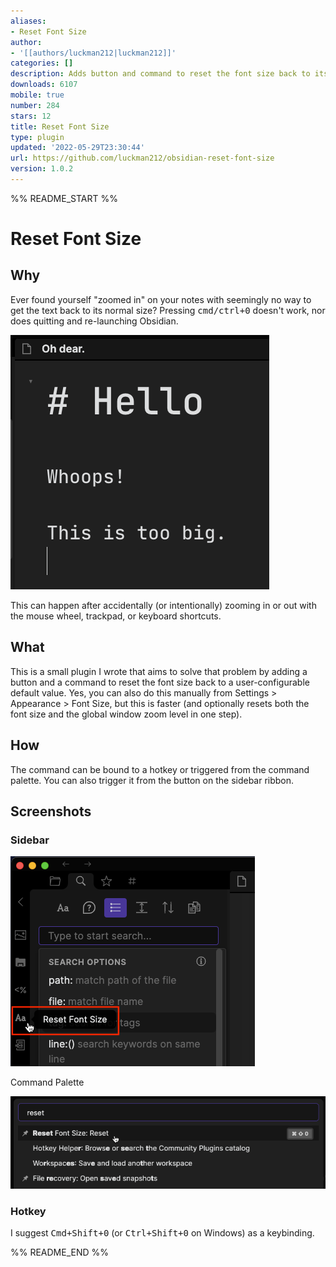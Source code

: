 ```yaml
---
aliases:
- Reset Font Size
author:
- '[[authors/luckman212|luckman212]]'
categories: []
description: Adds button and command to reset the font size back to its default value.
downloads: 6107
mobile: true
number: 284
stars: 12
title: Reset Font Size
type: plugin
updated: '2022-05-29T23:30:44'
url: https://github.com/luckman212/obsidian-reset-font-size
version: 1.0.2
---
```


%% README_START %%

# Reset Font Size

## Why

Ever found yourself "zoomed in" on your notes with seemingly no way to get the text back to its normal size? Pressing <kbd>cmd/ctrl+0</kbd> doesn't work, nor does quitting and re-launching Obsidian.

<img src="https://raw.githubusercontent.com/luckman212/obsidian-reset-font-size/main/img/zoomed.png"/>

This can happen after accidentally (or intentionally) zooming in or out with the mouse wheel, trackpad, or keyboard shortcuts.

## What

This is a small plugin I wrote that aims to solve that problem by adding a button and a command to reset the font size back to a user-configurable default value. Yes, you can also do this manually from Settings > Appearance > Font Size, but this is faster (and optionally resets both the font size and the global window zoom level in one step).

## How

The command can be bound to a hotkey or triggered from the command palette. You can also trigger it from the button on the sidebar ribbon.

## Screenshots

### Sidebar

<img src="https://raw.githubusercontent.com/luckman212/obsidian-reset-font-size/main/img/sidebar.png"/>

Command Palette

<img src="https://raw.githubusercontent.com/luckman212/obsidian-reset-font-size/main/img/palette.png"/>

### Hotkey

I suggest <kbd>Cmd+Shift+0</kbd> (or <kbd>Ctrl+Shift+0</kbd> on Windows) as a keybinding.


%% README_END %%